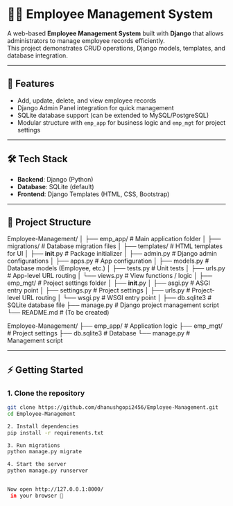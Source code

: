 # 🧑‍💼 Employee Management System

A web-based **Employee Management System** built with **Django** that allows administrators to manage employee records efficiently.  
This project demonstrates CRUD operations, Django models, templates, and database integration.

---

## 🚀 Features
- Add, update, delete, and view employee records  
- Django Admin Panel integration for quick management  
- SQLite database support (can be extended to MySQL/PostgreSQL)  
- Modular structure with `emp_app` for business logic and `emp_mgt` for project settings  

---

## 🛠️ Tech Stack
- **Backend**: Django (Python)  
- **Database**: SQLite (default)  
- **Frontend**: Django Templates (HTML, CSS, Bootstrap)  

---

## 📂 Project Structure
Employee-Management/
│
├── emp_app/                  # Main application folder
│   ├── migrations/           # Database migration files
│   ├── templates/            # HTML templates for UI
│   ├── __init__.py           # Package initializer
│   ├── admin.py              # Django admin configurations
│   ├── apps.py               # App configuration
│   ├── models.py             # Database models (Employee, etc.)
│   ├── tests.py              # Unit tests
│   ├── urls.py               # App-level URL routing
│   └── views.py              # View functions / logic
│
├── emp_mgt/                  # Project settings folder
│   ├── __init__.py
│   ├── asgi.py               # ASGI entry point
│   ├── settings.py           # Project settings
│   ├── urls.py               # Project-level URL routing
│   └── wsgi.py               # WSGI entry point
│
├── db.sqlite3                # SQLite database file
├── manage.py                 # Django project management script
└── README.md                 # (To be created)

Employee-Management/
├── emp_app/ # Application logic
├── emp_mgt/ # Project settings
├── db.sqlite3 # Database
└── manage.py # Management script


---

## ⚡ Getting Started

### 1. Clone the repository
```bash
git clone https://github.com/dhanushgopi2456/Employee-Management.git
cd Employee-Management

2. Install dependencies
pip install -r requirements.txt

3. Run migrations
python manage.py migrate

4. Start the server
python manage.py runserver


Now open http://127.0.0.1:8000/
 in your browser 🚀
